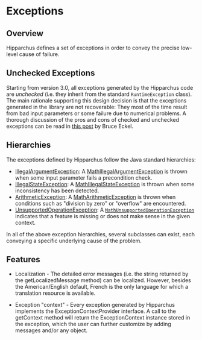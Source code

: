 # Exceptions

## Overview

Hipparchus defines a set of exceptions in order to convey the
precise low-level cause of failure.

## Unchecked Exceptions

Starting from version 3.0, all exceptions generated by the
Hipparchus code are <em>unchecked</em> (i.e. they inherit from
the standard `RuntimeException` class).
The main rationale supporting this design decision is that the
exceptions generated in the library are not recoverable: They most
of the time result from bad input parameters or some failure due to
numerical problems.
A thorough discussion of the pros and cons of checked and unchecked
exceptions can be read in
[this post](http://www.mindview.net/Etc/Discussions/CheckedExceptions)
by Bruce Eckel.

## Hierarchies

The exceptions defined by Hipparchus follow the Java standard hierarchies:

* [IllegalArgumentException](http://docs.oracle.com/javase/6/docs/api/java/lang/IllegalArgumentException.html): A [MathIllegalArgumentException](../apidocs/org/hipparchus/exception/MathIllegalArgumentException.html) is thrown when some input parameter fails a precondition check.
* [IllegalStateException](http://docs.oracle.com/javase/6/docs/api/java/lang/IllegalStateException.html): A [MathIllegalStateException](../apidocs/org/hipparchus/exception/MathIllegalStateException.html) is thrown when some inconsistency has been detected.
* [ArithmeticException](http://docs.oracle.com/javase/6/docs/api/java/lang/MathArithmeticException.html): A [MathArithmeticException](../apidocs/org/hipparchus/exception/MathArithmeticException.html) is thrown when conditions such as "division by zero" or "overflow" are encountered.
* [UnsupportedOperationException](http://docs.oracle.com/javase/6/docs/api/java/lang/MathUnsupportedOperationException.html): A [ `MathUnsupportedOperationException`](../apidocs/org/hipparchus/exception/MathUnsupportedOperationException.html) indicates that a feature is missing or does not make sense in the given context.

In all of the above exception hierarchies, several subclasses can exist,
each conveying a specific underlying cause of the problem.

## Features

* Localization - The detailed error messages (i.e. the string returned by the getLocalizedMessage method) can be localized. However, besides the American/English default, French is the only language for which a translation resource is available.

* Exception "context" - Every exception generated by Hipparchus implements the ExceptionContextProvider interface. A call to the getContext method will return the ExceptionContext instance stored in the exception, which the user can further customize by adding messages and/or any object.
